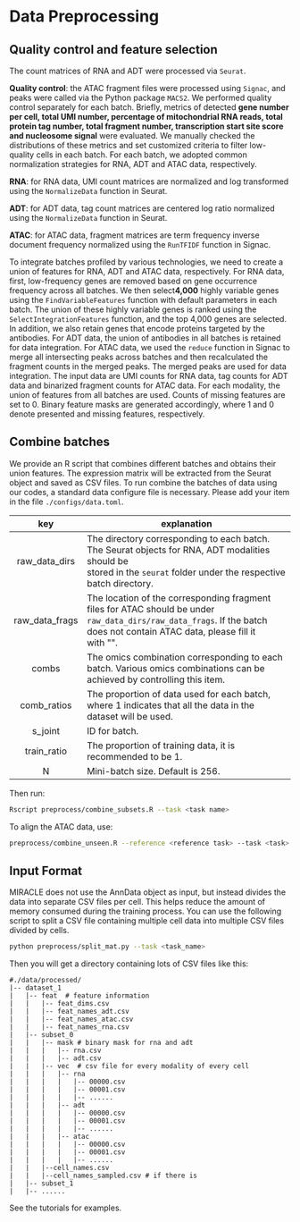 Data Preprocessing
==================

## Quality control and feature selection

The count matrices of RNA and ADT were processed via `Seurat`. 

**Quality control**: the ATAC fragment files were processed using `Signac`, and peaks were called via the Python package `MACS2`. We performed quality control separately for each batch. Briefly, metrics of detected **gene number per cell, total UMI number, percentage of mitochondrial RNA reads, total protein tag number, total fragment number, transcription start site score and nucleosome signal** were evaluated. We manually checked the distributions of these metrics and set customized criteria to filter low-quality cells in each batch. For each batch, we adopted common normalization strategies for RNA, ADT and ATAC data, respectively.

**RNA**: for RNA data, UMI count matrices are normalized and log transformed using the `NormalizeData` function in Seurat. 

**ADT**: for ADT data, tag count matrices are centered log ratio normalized using the `NormalizeData` function in Seurat. 

**ATAC**: for ATAC data, fragment matrices are term frequency inverse document frequency normalized using the `RunTFIDF` function in Signac. 

To integrate batches profiled by various technologies, we need to create a union of features for RNA, ADT and ATAC data, respectively. For RNA data, first, low-frequency genes are removed based on gene occurrence frequency across all batches. We then select**4,000** highly variable genes using the `FindVariableFeatures` function with default parameters in each batch. The union of these highly variable genes is ranked using the `SelectIntegrationFeatures` function, and the top 4,000 genes are selected. In addition, we also retain genes that encode proteins targeted by the antibodies. For ADT data, the union of antibodies in all batches is retained for data integration. For ATAC data, we used the `reduce` function in Signac to merge all intersecting peaks across batches and then recalculated the fragment counts in the merged peaks. The merged peaks are used for data integration. The input data are UMI counts for RNA data, tag counts for ADT data and binarized fragment counts for ATAC data. For each modality, the union of features from all batches are used. Counts of missing features are set to 0. Binary feature masks are generated accordingly, where 1 and 0 denote presented and missing features, respectively.

## Combine batches

We provide an R script that combines different batches and obtains their union features. The expression matrix will be extracted from the Seurat object and saved as CSV files. To run combine the batches of data using our codes, a standard data configure file is necessary. Please add your item in the file `./configs/data.toml`.

|      key      | explanation                                                                                                                                                                         |
| :------------: | ----------------------------------------------------------------------------------------------------------------------------------------------------------------------------------- |
| raw_data_dirs | The directory corresponding to each batch. The Seurat objects for RNA, ADT modalities should be<br />stored in the `seurat` folder under the respective batch directory.          |
| raw_data_frags | The location of the corresponding fragment files for ATAC should be under `raw_data_dirs/raw_data_frags`. If the batch <br />does not contain ATAC data, please fill it with "". |
|     combs     | The omics combination corresponding to each batch. Various omics combinations can be achieved by controlling this item.                                                             |
|  comb_ratios  | The proportion of data used for each batch, where 1 indicates that all the data in the dataset will be used.                                                                       |
|    s_joint    | ID for batch.                                                                                                                                                                       |
|  train_ratio  | The proportion of training data, it is recommended to be 1.                                                                                                                         |
|       N       | Mini-batch size. Default is 256.                                                                                                                                                    |

Then run:

```bash
Rscript preprocess/combine_subsets.R --task <task name>
```

To align the ATAC data, use:

```bash
preprocess/combine_unseen.R --reference <reference task> --task <task>
```

## Input Format

MIRACLE does not use the AnnData object as input, but instead divides the data into separate CSV files per cell. This helps reduce the amount of memory consumed during the training process. You can use the following script to split a CSV file containing multiple cell data into multiple CSV files divided by cells.

```bash
python preprocess/split_mat.py --task <task_name>
```

Then you will get a directory containing lots of CSV files like this:

```
#./data/processed/
|-- dataset_1
|   |-- feat  # feature information
|   |   |-- feat_dims.csv
|   |   |-- feat_names_adt.csv
|   |   |-- feat_names_atac.csv
|   |   |-- feat_names_rna.csv
|   |-- subset_0 
|   |   |-- mask # binary mask for rna and adt
|   |   |   |-- rna.csv
|   |   |   |-- adt.csv
|   |   |-- vec  # csv file for every modality of every cell
|   |   |   |-- rna
|   |   |   |   |-- 00000.csv
|   |   |   |   |-- 00001.csv
|   |   |   |   |-- ......
|   |   |   |-- adt
|   |   |   |   |-- 00000.csv
|   |   |   |   |-- 00001.csv
|   |   |   |   |-- ......
|   |   |   |-- atac
|   |   |   |   |-- 00000.csv
|   |   |   |   |-- 00001.csv
|   |   |   |   |-- ......
|   |   |--cell_names.csv
|   |   |--cell_names_sampled.csv # if there is
|   |-- subset_1
|   |-- ......

```

See the tutorials for examples.

